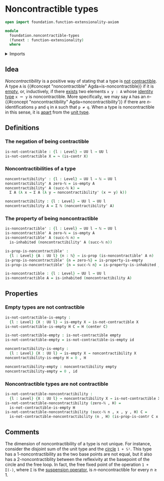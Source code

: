 # Noncontractible types

```agda
open import foundation.function-extensionality-axiom

module
  foundation.noncontractible-types
  (funext : function-extensionality)
  where
```

<details><summary>Imports</summary>

```agda
open import elementary-number-theory.natural-numbers

open import foundation.dependent-pair-types
open import foundation.empty-types funext
open import foundation.inhabited-types funext
open import foundation.universe-levels

open import foundation-core.contractible-types
open import foundation-core.function-types
open import foundation-core.identity-types
open import foundation-core.negation
open import foundation-core.propositions
```

</details>

## Idea

_Noncontractibility_ is a positive way of stating that a type is
[not](foundation.negation.md)
[contractible](foundation-core.contractible-types.md). A type `A` is
{{#concept "noncontractible" Agda=is-noncontractible}} if it is
[empty](foundation.empty-types.md), or, inductively, if there
[exists](foundation.existential-quantification.md) two elements `x y : A` whose
[identity type](foundation-core.identity-types.md) `x ＝ y` is noncontractible.
More specifically, we may say `A` has an
$n$-{{#concept "noncontractibility" Agda=noncontractibility'}} if there are
$n$-identifications `p` and `q` in `A` such that `p ≠ q`. When a type is
noncontractible in this sense, it is [apart](foundation.apartness-relations.md)
from the [unit type](foundation.unit-type.md).

## Definitions

### The negation of being contractible

```agda
is-not-contractible : {l : Level} → UU l → UU l
is-not-contractible X = ¬ (is-contr X)
```

### Noncontractibilities of a type

```agda
noncontractibility' : {l : Level} → UU l → ℕ → UU l
noncontractibility' A zero-ℕ = is-empty A
noncontractibility' A (succ-ℕ k) =
  Σ A (λ x → Σ A (λ y → noncontractibility' (x ＝ y) k))

noncontractibility : {l : Level} → UU l → UU l
noncontractibility A = Σ ℕ (noncontractibility' A)
```

### The property of being noncontractible

```agda
is-noncontractible' : {l : Level} → UU l → ℕ → UU l
is-noncontractible' A zero-ℕ = is-empty A
is-noncontractible' A (succ-ℕ n) =
  is-inhabited (noncontractibility' A (succ-ℕ n))

is-prop-is-noncontractible' :
  {l : Level} {A : UU l} {n : ℕ} → is-prop (is-noncontractible' A n)
is-prop-is-noncontractible' {n = zero-ℕ} = is-property-is-empty
is-prop-is-noncontractible' {n = succ-ℕ n} = is-property-is-inhabited _
```

```agda
is-noncontractible : {l : Level} → UU l → UU l
is-noncontractible A = is-inhabited (noncontractibility A)
```

## Properties

### Empty types are not contractible

```agda
is-not-contractible-is-empty :
  {l : Level} {X : UU l} → is-empty X → is-not-contractible X
is-not-contractible-is-empty H C = H (center C)

is-not-contractible-empty : is-not-contractible empty
is-not-contractible-empty = is-not-contractible-is-empty id

noncontractibility-is-empty :
  {l : Level} {X : UU l} → is-empty X → noncontractibility X
noncontractibility-is-empty H = 0 , H

noncontractibility-empty : noncontractibility empty
noncontractibility-empty = 0 , id
```

### Noncontractible types are not contractible

```agda
is-not-contractible-noncontractibility :
  {l : Level} {X : UU l} → noncontractibility X → is-not-contractible X
is-not-contractible-noncontractibility (zero-ℕ , H) =
  is-not-contractible-is-empty H
is-not-contractible-noncontractibility (succ-ℕ n , x , y , H) C =
  is-not-contractible-noncontractibility (n , H) (is-prop-is-contr C x y)
```

## Comments

The dimension of noncontractibility of a type is not unique. For instance,
consider the disjoint sum of the unit type and the
[circle](synthetic-homotopy-theory.circle.md) `1 + 𝕊¹`. This type has a
1-noncontractibility as the two base points are not equal, but it also has a
2-noncontractiblity between the reflexivity at the basepoint of the circle and
the free loop. In fact, the free fixed point of the operation `1 + Σ(-)`, where
`Σ` is the
[suspension operator](synthetic-homotopy-theory.suspensions-of-types.md), is
$n$-noncontractible for every $n ≥ 1$.

